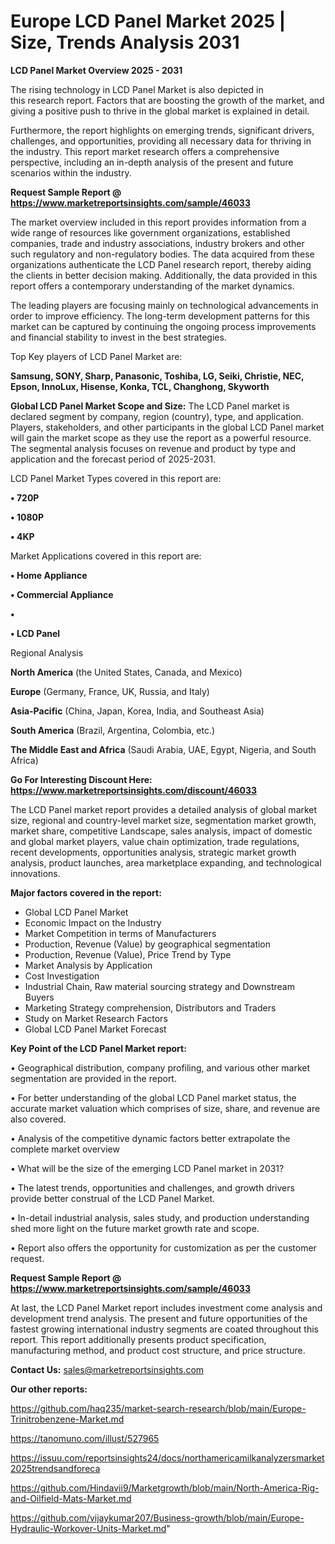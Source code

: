 # Europe LCD Panel Market 2025 | Size, Trends Analysis 2031

<Strong> LCD Panel Market Overview 2025 - 2031</strong>

The rising technology in LCD Panel Market is also depicted in this research report. Factors that are boosting the growth of the market, and giving a positive push to thrive in the global market is explained in detail.

Furthermore, the report highlights on emerging trends, significant drivers, challenges, and opportunities, providing all necessary data for thriving in the industry. This report market research offers a comprehensive perspective, including an in-depth analysis of the present and future scenarios within the industry.

<strong>Request Sample Report @ <a href=https://www.marketreportsinsights.com/sample/46033>https://www.marketreportsinsights.com/sample/46033</a></strong>

The market overview included in this report provides information from a wide range of resources like government organizations, established companies, trade and industry associations, industry brokers and other such regulatory and non-regulatory bodies. The data acquired from these organizations authenticate the LCD Panel research report, thereby aiding the clients in better decision making. Additionally, the data provided in this report offers a contemporary understanding of the market dynamics.

The leading players are focusing mainly on technological advancements in order to improve efficiency. The long-term development patterns for this market can be captured by continuing the ongoing process improvements and financial stability to invest in the best strategies.

Top Key players of LCD Panel Market are:

<strong>Samsung, SONY, Sharp, Panasonic, Toshiba, LG, Seiki, Christie, NEC, Epson, InnoLux, Hisense, Konka, TCL, Changhong, Skyworth</strong>

<strong><b>Global LCD Panel Market Scope and Size:</b></strong>
The LCD Panel market is declared segment by company, region (country), type, and application. Players, stakeholders, and other participants in the global LCD Panel market will gain the market scope as they use the report as a powerful resource. The segmental analysis focuses on revenue and product by type and application and the forecast period of 2025-2031.

LCD Panel Market Types covered in this report are:

<strong>•  720P

•  1080P

•  4KP</strong>

Market Applications covered in this report are:

<strong>•  Home Appliance

•  Commercial Appliance

•  

•  LCD Panel</strong> 

Regional Analysis

<strong>North America</strong> (the United States, Canada, and Mexico)

<strong>Europe</strong> (Germany, France, UK, Russia, and Italy)

<strong>Asia-Pacific</strong> (China, Japan, Korea, India, and Southeast Asia)

<strong>South America</strong> (Brazil, Argentina, Colombia, etc.)

<strong>The Middle East and Africa</strong> (Saudi Arabia, UAE, Egypt, Nigeria, and South Africa)

<strong>Go For Interesting Discount Here: <a href=https://www.marketreportsinsights.com/discount/46033>https://www.marketreportsinsights.com/discount/46033</a></strong>

The LCD Panel market report provides a detailed analysis of global market size, regional and country-level market size, segmentation market growth, market share, competitive Landscape, sales analysis, impact of domestic and global market players, value chain optimization, trade regulations, recent developments, opportunities analysis, strategic market growth analysis, product launches, area marketplace expanding, and technological innovations.

<strong><b>Major factors covered in the report:</b></strong>
<ul>
  <li>Global LCD Panel Market </li>
  <li>Economic Impact on the Industry</li>
  <li>Market Competition in terms of Manufacturers</li>
  <li>Production, Revenue (Value) by geographical segmentation</li>
  <li>Production, Revenue (Value), Price Trend by Type</li>
  <li>Market Analysis by Application</li>
  <li>Cost Investigation</li>
  <li>Industrial Chain, Raw material sourcing strategy and Downstream Buyers</li>
  <li>Marketing Strategy comprehension, Distributors and Traders</li>
  <li>Study on Market Research Factors</li>
  <li>Global LCD Panel Market Forecast</li>
</ul>

<strong><b>Key Point of the LCD Panel Market report:</b></strong>

• Geographical distribution, company profiling, and various other market segmentation are provided in the report.

• For better understanding of the global LCD Panel market status, the accurate market valuation which comprises of size, share, and revenue are also covered.

• Analysis of the competitive dynamic factors better extrapolate the complete market overview

• What will be the size of the emerging LCD Panel market in 2031?

• The latest trends, opportunities and challenges, and growth drivers provide better construal of the LCD Panel Market.

• In-detail industrial analysis, sales study, and production understanding shed more light on the future market growth rate and scope.

• Report also offers the opportunity for customization as per the customer request.

<strong>Request Sample Report @ <a href=https://www.marketreportsinsights.com/sample/46033>https://www.marketreportsinsights.com/sample/46033</a></strong>

At last, the LCD Panel Market report includes investment come analysis and development trend analysis. The present and future opportunities of the fastest growing international industry segments are coated throughout this report. This report additionally presents product specification, manufacturing method, and product cost structure, and price structure.

<strong>Contact Us:</strong>
sales@marketreportsinsights.com

<strong>Our other reports:</strong>

<a href=https://github.com/haq235/market-search-research/blob/main/Europe-Trinitrobenzene-Market.md>https://github.com/haq235/market-search-research/blob/main/Europe-Trinitrobenzene-Market.md</a>

<a href=https://tanomuno.com/illust/527965>https://tanomuno.com/illust/527965</a>

<a href=https://issuu.com/reportsinsights24/docs/northamericamilkanalyzersmarket2025trendsandforeca>https://issuu.com/reportsinsights24/docs/northamericamilkanalyzersmarket2025trendsandforeca</a>

<a href=https://github.com/Hindavii9/Marketgrowth/blob/main/North-America-Rig-and-Oilfield-Mats-Market.md>https://github.com/Hindavii9/Marketgrowth/blob/main/North-America-Rig-and-Oilfield-Mats-Market.md</a>

<a href=https://github.com/vijaykumar207/Business-growth/blob/main/Europe-Hydraulic-Workover-Units-Market.md>https://github.com/vijaykumar207/Business-growth/blob/main/Europe-Hydraulic-Workover-Units-Market.md</a>"
